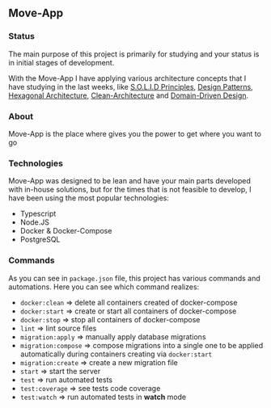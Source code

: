 ## Move-App

 ### Status
 The main purpose of this project is primarily for studying and your status is in initial stages of development.

 With the Move-App I have applying various architecture concepts that I have studying in the last weeks, like [S.O.L.I.D Principles](https://www.digitalocean.com/community/conceptual-articles/s-o-l-i-d-the-first-five-principles-of-object-oriented-design), [Design Patterns](https://refactoring.guru/design-patterns), [Hexagonal Architecture](https://en.wikipedia.org/wiki/Hexagonal_architecture_(software)), [Clean-Architecture](https://blog.cleancoder.com/uncle-bob/2012/08/13/the-clean-architecture.html) and [Domain-Driven Design](https://en.wikipedia.org/wiki/Domain-driven_design).

 ### About
 Move-App is the place where gives you the power to get where you want to go

 ### Technologies
 Move-App was designed to be lean and have your main parts developed with in-house solutions, but for the times that is not feasible to develop, I have been using the most popular technologies:
 - Typescript
 - Node.JS
 - Docker & Docker-Compose
 - PostgreSQL

 ### Commands
  As you can see in `package.json` file, this project has various commands and automations. Here you can see which command realizes:
  - `docker:clean` => delete all containers created of docker-compose
  - `docker:start` => create or start all containers of docker-compose
  - `docker:stop` => stop all containers of docker-compose
  - `lint` => lint source files
  - `migration:apply` => manually apply database migrations
  - `migration:compose` => compose migrations into a single one to be applied automatically during containers creating via `docker:start`
  - `migration:create` => create a new migration file
  - `start` => start the server
  - `test` => run automated tests
  - `test:coverage` => see tests code coverage 
  - `test:watch` => run automated tests in **watch** mode
